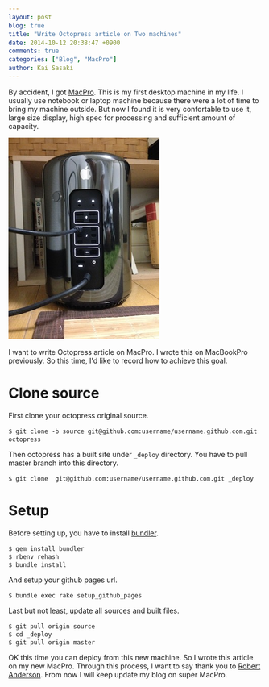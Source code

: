 ```yaml
---
layout: post
blog: true
title: "Write Octopress article on Two machines"
date: 2014-10-12 20:38:47 +0900
comments: true
categories: ["Blog", "MacPro"]
author: Kai Sasaki
---
```


By accident, I got [MacPro](https://www.apple.com/jp/mac-pro/). This is my first desktop machine in my life. I usually use notebook or laptop machine because
there were a lot of time to bring my machine outside. But now I found it is very confortable to use it, large size display, high spec for processing and sufficient amount of capacity.

![MacPro](/images/posts/2014-10-12-macpro/macpro.jpg)

<!-- more -->

I want to write Octopress article on MacPro. I wrote this on MacBookPro previously. So this time, I'd like to record how to achieve this goal.

# Clone source

First clone your octopress original source.

    $ git clone -b source git@github.com:username/username.github.com.git octopress

Then octopress has a built site under `_deploy` directory. You have to pull master branch into this directory.

    $ git clone  git@github.com:username/username.github.com.git _deploy

# Setup

Before setting up, you have to install [bundler](http://bundler.io/). 

    $ gem install bundler
    $ rbenv rehash
    $ bundle install

And setup your github pages url.

    $ bundle exec rake setup_github_pages

Last but not least, update all sources and built files.

    $ git pull origin source
    $ cd _deploy
	$ git pull origin master

OK this time you can deploy from this new machine. So I wrote this article on my new MacPro. Through this process, I want to say thank you to [Robert Anderson](http://blog.zerosharp.com/clone-your-octopress-to-blog-from-two-places/).
From now I will keep update my blog on super MacPro. 




